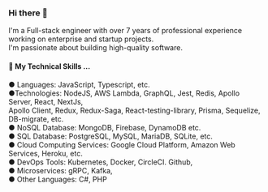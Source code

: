 ### Hi there 👋

I'm a Full-stack engineer with over 7 years of professional experience working on enterprise and startup projects. <br />
I'm passionate about building high-quality software.

#### 🔭 My Technical Skills ...
● Languages: JavaScript, Typescript, etc. <br />
●Technologies: NodeJS, AWS Lambda, GraphQL, Jest, Redis, Apollo Server, React, NextJs, <br />
  Apollo Client, Redux, Redux-Saga, React-testing-library, Prisma, Sequelize, DB-migrate, etc. <br />
● NoSQL Database: MongoDB, Firebase, DynamoDB etc. <br />
● SQL Database: PostgreSQL, MySQL, MariaDB, SQLite, etc. <br />
● Cloud Computing Services: Google Cloud Platform, Amazon Web Services, Heroku, etc. <br />
● DevOps Tools: Kubernetes, Docker, CircleCI. Github, <br />
● Microservices: gRPC, Kafka, <br />
● Other Languages: C#, PHP <br />
<!--
**lakeside763/lakeside763** is a ✨ _special_ ✨ repository because its `README.md` (this file) appears on your GitHub profile.

Here are some ideas to get you started:

- 🔭 I’m currently working on ...
- 🌱 I’m currently learning ...
- 👯 I’m looking to collaborate on ...
- 🤔 I’m looking for help with ...
- 💬 Ask me about ...
- 📫 How to reach me: ...
- 😄 Pronouns: ...
- ⚡ Fun fact: ...
-->
